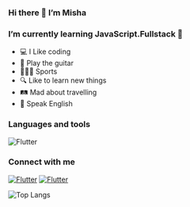 ### Hi there 👋 I’m Misha

### I’m currently learning JavaScript.Fullstack 🧐

- 💻 I Like coding 
- 🎸 Play the guitar
- 🏄🏼‍♂️ Sports
- 🔍 Like to learn new things
- 🛤 Mad about travelling
- 💬 Speak English

### Languages and tools
![Flutter](https://img.shields.io/badge/-javascript-090909?style=for-the-badge&logo=javascript)

### Connect with me
[![Flutter](https://img.shields.io/badge/-instagram-090909?style=for-the-badge&logo=instagram)](https://instagram.com/mikhailolianenko?igshid=YmMyMTA2M2Y=)
[![Flutter](https://img.shields.io/badge/-telegram-090909?style=for-the-badge&logo=Telegram)](https://t.me/MishanyaO)

![Top Langs](https://github-readme-stats.vercel.app/api/top-langs/?username=MishanyaO&layout=compact)